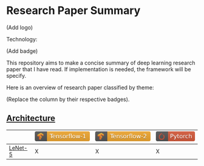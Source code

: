 # Research Paper Summary

(Add logo)

Technology:

(Add badge)

This repository aims to make a concise summary of deep learning research paper that I have read. If implementation is needed, the framework will be specify.

Here is an overview of research paper classified by theme:

(Replace the column by their respective badges).

## [Architecture](https://github.com/3outeille/Research-Paper-Summary/tree/master/src/architecture)
<i></i> | [![](./img/tensorflow_1_badge.svg)](https://www.tensorflow.org/)| [![](./img/tensorflow_2_badge.svg)](https://www.tensorflow.org/) | [![](./img/pytorch_badge.svg)](https://pytorch.org/)
--------| -------------|-------------|--------
[LeNet-5](https://github.com/3outeille/Research-Paper-Summary/tree/master/src/architecture/lenet-5/tensorflow_1)| X| X| X 


